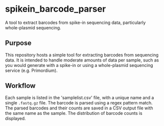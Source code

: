 # spikein_barcode_parser
A tool to extract barcodes from spike-in sequencing data, particularly whole-plasmid sequencing.

## Purpose
This repository hosts a simple tool for extracting barcodes from sequencing data. It is intended to handle moderate amounts of data per sample, such as you would generate with a spike-in or using a whole-plasmid sequencing service (e.g. Primordium).

## Workflow
Each sample is listed in the 'samplelist.csv' file, with a unique name and a single `.fastq.gz` file. The barcode is parsed using a regex pattern match. The parsed barcodes and their counts are saved in a CSV output file with the same name as the sample. The distribution of barcode counts is displayed.

